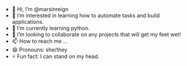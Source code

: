 - 👋 Hi, I’m @marsinreign
- 👀 I’m interested in learning how to automate tasks and build applications.
- 🌱 I’m currently learning python.
- 💞️ I’m looking to collaborate on any projects that will get my feet wet!
- 📫 How to reach me ...
- 😄 Pronouns: she/they
- ⚡ Fun fact: I can stand on my head.

<!---
marsinreign/marsinreign is a ✨ special ✨ repository because its `README.md` (this file) appears on your GitHub profile.
You can click the Preview link to take a look at your changes.
--->
